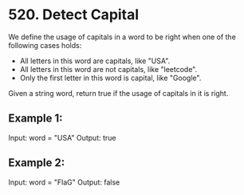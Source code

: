 # 520. Detect Capital

We define the usage of capitals in a word to be right when one of the following cases holds:

- All letters in this word are capitals, like "USA".
- All letters in this word are not capitals, like "leetcode".
- Only the first letter in this word is capital, like "Google".

Given a string word, return true if the usage of capitals in it is right.


## Example 1:

Input: word = "USA"
Output: true

## Example 2:

Input: word = "FlaG"
Output: false